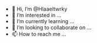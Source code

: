 - 👋 Hi, I’m @Hlaaeltwrky
- 👀 I’m interested in ...
- 🌱 I’m currently learning ...
- 💞️ I’m looking to collaborate on ...
- 📫 How to reach me ...

<!---
Hlaaeltwrky/Hlaaeltwrky is a ✨ special ✨ repository because its `README.md` (this file) appears on your GitHub profile.
You can click the Preview link to take a look at your changes.
--->
